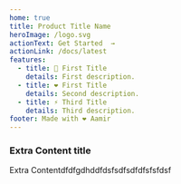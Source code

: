 ```yaml
---
home: true
title: Product Title Name
heroImage: /logo.svg
actionText: Get Started  →
actionLink: /docs/latest
features:
  - title: 📜 First Title
    details: First description.
  - title: ❤ First Title
    details: Second description.
  - title: ⚡ Third Title
    details: Third description.
footer: Made with ❤ Aamir
---
```


### Extra Content title

Extra Contentdfdfgdhddfdsfsdfsdfdfsfsfdsf
